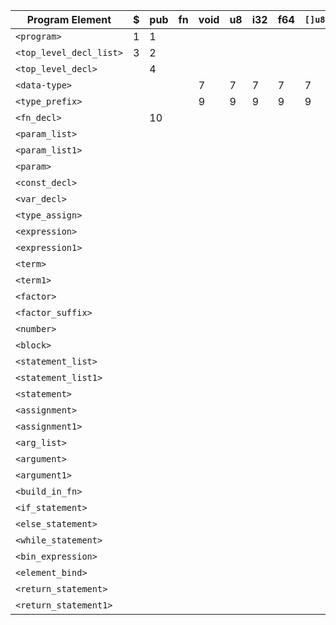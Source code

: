 | Program Element       | $ | pub | fn | void | u8 | i32 | f64 | `[]u8` | `?` | `(` | `)` | `,` | `:` | `"` | `"` | const | var | `=` | `+` | `-` | `*` | `/` | `{` | `}` | ifj | `.` | `<built_in_string>` | if | else | while | `\|` | return | `<binary_operator>` | identifier | integer | float | string_literal |
|-----------------------|---|-----|----|------|----|-----|-----|-------|-----|-----|-----|-----|-----|-----|-----|-------|-----|-----|-----|-----|-----|-----|-----|-----|-----|-----|---------------------|----|------|-------|------|--------|--------------------|------------|---------|-------|----------------|
| `<program>`           | 1 | 1   |    |      |    |     |     |       |     |     |     |     |     |     |     | 1     | 1   |     |     |     |     |     |     |     |     |                     |    |      |       |      |        |                    |            |         |       |                |
| `<top_level_decl_list>` | 3 | 2   |    |      |    |     |     |       |     |     |     |     |     |     |     | 2     | 2   |     |     |     |     |     |     |     |     |                     |    |      |       |      |        |                    |            |         |       |                |
| `<top_level_decl>`    |   | 4   |    |      |    |     |     |       |     |     |     |     |     |     |     | 5     | 6   |     |     |     |     |     |     |     |     |                     |    |      |       |      |        |                    |            |         |       |                |
| `<data-type>`         |   |     |    | 7    | 7  | 7   | 7   | 7     | 7   |     |     |     |     |     |     |       |     |     |     |     |     |     |     |     |     |                     |    |      |       |      |        |                    |            |         |       |                |
| `<type_prefix>`       |   |     |    | 9    | 9  | 9   | 9   | 9     | 8   |     |     |     |     |     |     |       |     |     |     |     |     |     |     |     |     |                     |    |      |       |      |        |                    |            |         |       |                |
| `<fn_decl>`           |   | 10  |    |      |    |     |     |       |     |     |     |     |     |     |     |       |     |     |     |     |     |     |     |     |     |                     |    |      |       |      |        |                    |            |         |       |                |
| `<param_list>`        |   |     |    |      |    |     |     |       |     |     |     | 12  |     |     |     |       |     |     |     |     |     |     |     |     |     |                     | 11 |      |       |      |        |                    |            |         |       |                |
| `<param_list1>`       |   |     |    |      |    |     |     |       |     |     |     | 14  | 13  |     |     |       |     |     |     |     |     |     |     |     |     |                     |    |      |       |      |        |                    |            |         |       |                |
| `<param>`             |   |     |    |      |    |     |     |       |     |     |     |     |     |     |     | 15    |     |     |     |     |     |     |     |     |     |                     |    |      |       |      |        |                    |            |         |       |                |
| `<const_decl>`        |   |     |    |      |    |     |     |       |     |     |     |     |     |     |     | 16    |     |     |     |     |     |     |     |     |     |                     |    |      |       |      |        |                    |            |         |       |                |
| `<var_decl>`          |   |     |    |      |    |     |     |       |     |     |     |     |     |     |     |       | 17  |     |     |     |     |     |     |     |     |                     |    |      |       |      |        |                    |            |         |       |                |
| `<type_assign>`       |   |     |    |      |    |     |     |       |     |     |     |     |     |     |     | 18    |     | 19  |     |     |     |     |     |     |     |                     |    |      |       |      |        |                    |            |         |       |                |
| `<expression>`        |   |     |    |      |    |     |     |       | 20  |     |     |     |     |     |     |       |     |     |     |     |     |     |     |     |     |                     | 20 | 20   | 20    | 20   |        |                    |            |         |       |                |
| `<expression1>`       |   |     |    |      |    |     |     |       | 23  | 23  |     | 23  |     |     |     |       |     |     | 21  | 22  |     |     |     | 23  |     |                     | 23 |      |       |      |        |                    |            |         |       |                |
| `<term>`              |   |     |    |      |    |     |     |       | 24  |     |     |     |     |     |     |       |     |     |     |     |     |     | 24  |     |     |                     | 24 | 24   | 24    | 24   |        |                    |            |         |       |                |
| `<term1>`             |   |     |    |      |    |     |     |       | 27  | 27  |     | 27  |     |     |     |       |     |     | 27  | 27  | 25  | 26  | 27  |     |     |                     | 27 |      |       |      |        |                    |            |         |       |                |
| `<factor>`            |   |     |    |      |    |     |     |       | 31  |     |     |     |     |     |     |       |     |     | 29  | 28  | 28  |     | 30  |     |     |                     |    |      |       |      |        |                    |            |         |       |                |
| `<factor_suffix>`     |   |     |    |      |    |     |     |       | 32  | 33  | 33  |     | 33  |     |     |       |     |     | 33  | 33  | 33  | 33  |     |     | 33  | 33 | 33 | 33 |                     | 33 |      |       |      |        |                    |            |         |       |                |
| `<number>`            |   |     |    |      |    |     |     |       |     |     |     |     |     |     |     |       |     |     |     |     |     |     |     |     |     |                     | 34 | 35  |     |      |        |                    |            |         |       |                |
| `<block>`             |   |     |    |      |    |     |     |       |     |     |     |     |     |     |     |       |     |     |     |     |     |     | 36  |     |     |                     |    |      |       |      |        |                    |            |         |       |                |
| `<statement_list>`    |   |     |    |      |    |     |     |       |     |     |     |     |     |     |     | 37    | 37  |     |     |     |     |     | 37  | 37  | 37  | 37  |                     | 37 | 37   | 37    | 37   |        |                    |            |         |       |                |
| `<statement_list1>`   |   |     |    |      |    |     |     |       |     |     |     |     |     |     |     | 38    | 38  |     | 39  |     |     |     | 38  | 38  | 38  | 38  |                     | 38 | 38   | 38    | 38   |        |                    |            |         |       |                |
| `<statement>`         |   |     |    |      |    |     |     |       |     |     |     |     |     |     |     | 40    | 41  |     | 43  | 44  | 45  | 42  |     |     |                     |    |      |       |      |        |                    |            |         |       |                |
| `<assignment>`        |   |     |    |      |    |     |     |       |     |     |     |     |     |     |     |       |     | 46  |     |     |     |     |     |     |     |                     |    |      |       |      |        |                    |            |         |       |                |
| `<assignment1>`       |   |     |    |      |    |     |     |       | 47  |     |     |     |     |     |     | 48    |     |     | 47  | 47  | 47  | 47  |     |     |     |                     |    |      |       |      |        |                    |            |         |       |                |
| `<arg_list>`          |   |     |    |      |    |     |     |       | 49  | 50  |     |     |     |     |     |       |     |     | 49  | 49  | 49  | 49  |     |     |     |                     |    |      |       |      |        |                    |            |         |       |                |
| `<argument>`          |   |     |    |      |    |     |     |       | 51  |     |     |     |     |     |     |       |     |     | 51  | 51  | 51  | 51  |     |     |     |                     |    |      |       |      |        |                    |            |         |       |                |
| `<argument1>`         |   |     |    |      |    |     |     |       | 53  | 52  |     |     |     |     |     |       |     |     |     |     |     |     |     |     |     |                     |    |      |       |      |        |                    |            |         |       |                |
| `<build_in_fn>`       |   |     |    |      |    |     |     |       |     |     |     |     |     |     |     |       |     |     |     |     |     |     | 54  |     |     |                     |    |      |       |      |        |                    |            |         |       |                |
| `<if_statement>`      |   |     |    |      |    |     |     |       |     |     |     |     |     |     |     |       |     |     |     |     |     |     |     | 55  |     |                     |    |      |       |      |        |                    |            |         |       |                |
| `<else_statement>`    |   |     |    |      |    |     |     |       |     |     |     |     |     |     |     | 57    | 57  |     | 57  |     |     |     | 57  |     | 57  | 56  | 57  |                     | 57 | 57   | 57    | 57   |        |                    |            |         |       |                |
| `<while_statement>`   |   |     |    |      |    |     |     |       |     |     |     |     |     |     |     |       |     |     |     |     |     |     |     | 58  |     |                     |    |      |       |      |        |                    |            |         |       |                |
| `<bin_expression>`    |   |     |    |      |    |     |     |       | 60  |     |     |     |     |     |     |       |     |     |     |     |     |     |     | 59  |     |                     |    |      |       |      |        |                    |            |         |       |                |
| `<element_bind>`      |   |     |    |      |    |     |     |       |     |     |     |     |     |     |     | 62    |     |     | 61  |     |     |     |     |     |                     |    |      |       |      |        |                    |            |         |       |                |
| `<return_statement>`  |   |     |    |      |    |     |     |       |     |     |     |     |     |     |     |       |     |     |     |     |     |     |     | 63  |     |                     |    |      |       |      |        |                    |            |         |       |                |
| `<return_statement1>` |   |     |    |      |    |     |     |       | 64  |     |     | 65  |     |     |     |       |     |     | 64  | 64  | 64  | 64  |     |     |     |                     |    |      |       |      |        |                    |            |         |       |                |
